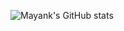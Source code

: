 ![Mayank's GitHub stats](https://github-readme-stats.vercel.app/api?username=mayankpatibandla&show_icons=true&theme=dark&rank_icon=github)

